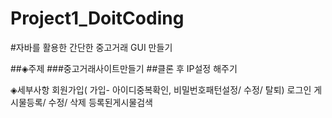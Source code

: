 # Project1_DoitCoding

#자바를 활용한 간단한 중고거래 GUI 만들기

##◈주제
###중고거래사이트만들기
##클론 후 IP설정 해주기



◈세부사항
회원가입( 가입- 아이디중복확인, 비밀번호패턴설정/ 수정/ 탈퇴)
로그인
게시물등록/ 수정/ 삭제
등록된게시물검색
